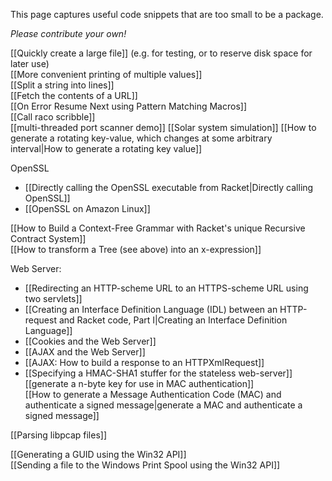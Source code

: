 This page captures useful code snippets that are too small to be a package. 

_Please contribute your own!_

[[Quickly create a large file]]  (e.g. for testing, or to reserve disk space for later use)  
[[More convenient printing of multiple values]]  
[[Split a string into lines]]  
[[Fetch the contents of a URL]]  
[[On Error Resume Next using Pattern Matching Macros]]  
[[Call raco scribble]]  
[[multi-threaded port scanner demo]]
[[Solar system simulation]]
[[How to generate a rotating key-value, which changes at some arbitrary interval|How to generate a rotating key value]]  

OpenSSL   
* [[Directly calling the OpenSSL executable from Racket|Directly calling OpenSSL]]  
* [[OpenSSL on Amazon Linux]]  


[[How to Build a Context-Free Grammar with Racket's unique Recursive Contract System]]  
[[How to transform a Tree (see above) into an x-expression]]  

Web Server:  
* [[Redirecting an HTTP-scheme URL to an HTTPS-scheme URL using two servlets]]  
* [[Creating an Interface Definition Language (IDL) between an HTTP-request and Racket code, Part I|Creating an Interface Definition Language]]  
* [[Cookies and the Web Server]]  
* [[AJAX and the Web Server]]  
* [[AJAX: How to build a response to an HTTPXmlRequest]]  
* [[Specifying a HMAC-SHA1 stuffer for the stateless web-server]]  
[[generate a n-byte key for use in MAC authentication]]  
[[How to generate a Message Authentication Code (MAC) and authenticate a signed message|generate a MAC and authenticate a signed message]]  

[[Parsing libpcap files]]  


[[Generating a GUID using the Win32 API]]  
[[Sending a file to the Windows Print Spool using the Win32 API]]  


